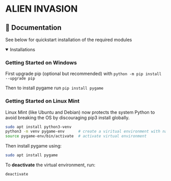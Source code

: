 # ALIEN INVASION

## 📄 Documentation

See below for quickstart installation of the required modules

<details open>
<summary>Installations</summary>

### Getting Started on Windows

First upgrade pip (optional but recommended) with `python -m pip install --upgrade pip`

Then to install pygame run `pip install pygame`

### Getting Started on Linux Mint

Linux Mint (like Ubuntu and Debian) now protects the system Python to avoid breaking the OS by discouraging pip3 install globally.

```bash
sudo apt install python3-venv
python3 -m venv pygame-env      # create a viritual environment with name ___
source pygame-env/bin/activate  # activate virtual environment
```

Then install pygame using:

```bash
sudo apt install pygame
```

To **deactivate** the virtual environment, run:

```bash
deactivate
```
